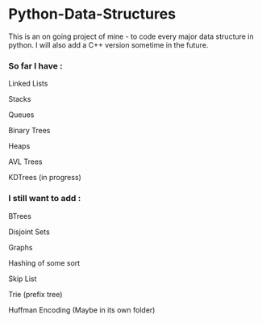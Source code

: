 # Python-Data-Structures
This is an on going project of mine - to code every major data structure in python. I will also add a C++ version sometime in the future.

### So far I have :

Linked Lists

Stacks

Queues

Binary Trees

Heaps

AVL Trees

KDTrees (in progress)

### I still want to add :

BTrees

Disjoint Sets

Graphs

Hashing of some sort

Skip List

Trie (prefix tree)

Huffman Encoding (Maybe in its own folder)
